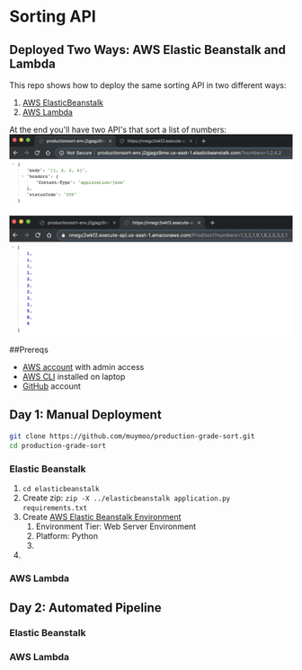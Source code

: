 # Sorting API
## Deployed Two Ways: AWS Elastic Beanstalk and Lambda
This repo shows how to deploy the same sorting API in two different ways:
1. [AWS ElasticBeanstalk](https://aws.amazon.com/elasticbeanstalk/)
2. [AWS Lambda](https://aws.amazon.com/lambda/)

At the end you'll have two API's that sort a list of numbers:
![API with sorted numbers in browser hosted on Elastic Beanstalk](images/result-elastic-beanstalk.png)
![API with sorted numbers in browser hosted on Lambda](images/result-lambda.png)

##Prereqs
- [AWS account](https://aws.amazon.com/) with admin access
- [AWS CLI](https://aws.amazon.com/cli/) installed on laptop
- [GitHub](https://github.com/) account

## Day 1: Manual Deployment
```bash
git clone https://github.com/muymoo/production-grade-sort.git
cd production-grade-sort
```
### Elastic Beanstalk
1. `cd elasticbeanstalk`
2. Create zip: `zip -X ../elasticbeanstalk application.py requirements.txt` 
2. Create [AWS Elastic Beanstalk Environment](https://console.aws.amazon.com/elasticbeanstalk/home)
   1. Environment Tier: Web Server Environment
   2. Platform: Python
   3. 
2. 
### AWS Lambda


## Day 2: Automated Pipeline 
### Elastic Beanstalk

### AWS Lambda
